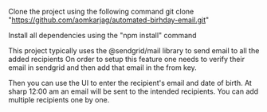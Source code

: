 Clone the project using the following command 
  git clone "https://github.com/aomkarjag/automated-birhday-email.git"

Install all dependencies using the "npm install" command

This project typically uses the @sendgrid/mail library to send email to all the added recipients 
On order to setup this feature one needs to verify their email in sendgrid and then add that email in the from key.

Then you can use the UI to enter the recipient's email and date of birth. 
At sharp 12:00 am an email will be sent to the intended recipients. You can add multiple recipients one by one.

